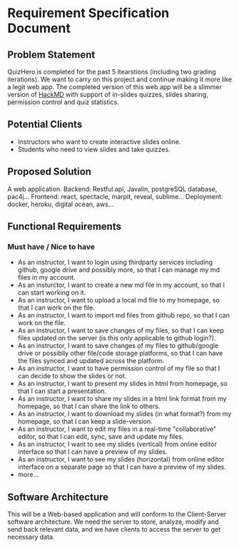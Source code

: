 # Requirement Specification Document

## Problem Statement 

QuizHero is completed for the past 5 itearstions (including two grading iterations). We want to carry on this project and continue making it more like a legit web app.
The completed version of this web app will be a slimmer version of [HackMD](https://hackmd.io) with support of in-slides quizzes, slides sharing, permission control and quiz statistics.


## Potential Clients

- Instructors who want to create interactive slides online.
- Students who need to view slides and take quizzes.

## Proposed Solution

A web application.
Backend: Restful api, Javalin, postgreSQL database, pac4j...
Frontend: react, spectacle, marpit, reveal, sublime...
Deployment: docker, heroku, digital ocean, aws... 


## Functional Requirements

### Must have / Nice to have

* As an instructor, I want to login using thirdparty services including github, google drive and possibly more, so that I can manage my md files in my account.
* As an insturctor, I want to create a new md file in my account, so that I can start working on it.
* As an instructor, I want to upload a local md file to my homepage, so that I can work on the file.
* As an instructor, I want to import md files from github repo, so that I can work on the file.
* As an instructor, I want to save changes of my files, so that I can keep files updated on the server (is this only applicable to github login?).
* As an instructor, I want to save changes of my files to github/google drive or possiblly other file/code storage platforms, so that I can have the files synced and updated across the platform.
* As an instructor, I want to have permission control of my file so that I can decide to show the slides or not.
* As an instructor, I want to present my slides in html from homepage, so that I can start a presentation.
* As an instructor, I want to share my slides in a html link format from my homepage, so that I can share the link to others.
* As an instructor, I want to download my slides (in what format?) from my homepage, so that I can keep a slide-version.
* As an instructor, I want to edit my files in a real-time "collaborative" editor, so that I can edit, sync, save and update my files.
* As an instructor, I want to see my slides (vertical) from online editor interface so that I can have a preview of my slides.
* As an instructor, I want to see my slides (horizontal) from online editor interface on a separate page so that I can have a preview of my slides.
* more...


## Software Architecture 

This will be a Web-based application and will conform to the Client-Server software architecture. We need the server to store, analyze, modify and send back relevant data, and we have clients to access the server to get necessary data.



